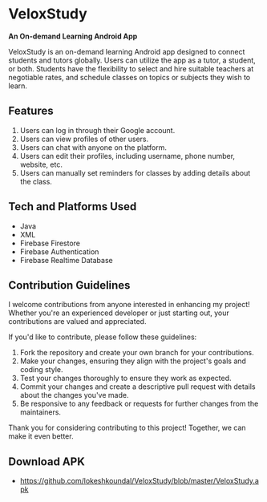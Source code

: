 # VeloxStudy

**An On-demand Learning Android App**

VeloxStudy is an on-demand learning Android app designed to connect students and tutors globally. Users can utilize the app as a tutor, a student, or both. Students have the flexibility to select and hire suitable teachers at negotiable rates, and schedule classes on topics or subjects they wish to learn.

## Features
1. Users can log in through their Google account.
2. Users can view profiles of other users.
3. Users can chat with anyone on the platform.
4. Users can edit their profiles, including username, phone number, website, etc.
5. Users can manually set reminders for classes by adding details about the class.

## Tech and Platforms Used
- Java
- XML
- Firebase Firestore
- Firebase Authentication
- Firebase Realtime Database

## Contribution Guidelines

I welcome contributions from anyone interested in enhancing my project! Whether you're an experienced developer or just starting out, your contributions are valued and appreciated.

If you'd like to contribute, please follow these guidelines:

1. Fork the repository and create your own branch for your contributions.
2. Make your changes, ensuring they align with the project's goals and coding style.
3. Test your changes thoroughly to ensure they work as expected.
4. Commit your changes and create a descriptive pull request with details about the changes you've made.
5. Be responsive to any feedback or requests for further changes from the maintainers.

Thank you for considering contributing to this project! Together, we can make it even better.


## Download APK 

- https://github.com/lokeshkoundal/VeloxStudy/blob/master/VeloxStudy.apk

